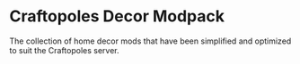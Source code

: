 # Craftopoles Decor Modpack

The collection of home decor mods that have been simplified and optimized to suit the Craftopoles server.